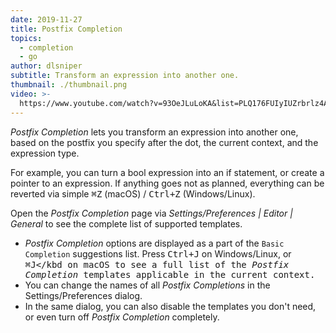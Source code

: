 ```yaml
---
date: 2019-11-27
title: Postfix Completion
topics:
  - completion
  - go
author: dlsniper
subtitle: Transform an expression into another one.
thumbnail: ./thumbnail.png
video: >-
  https://www.youtube.com/watch?v=93OeJLuLoKA&list=PLQ176FUIyIUZrbrlz4AY1V8VzBJKZyVlW&index=99
---
```


_Postfix Completion_ lets you transform an expression into another one, based on the postfix you specify after the dot, the current context, and the expression type.

For example, you can turn a bool expression into an if statement, or create a pointer to an expression. If anything goes not as planned, everything can be reverted via simple <kbd>⌘Z</kbd> (macOS) / <kbd>Ctrl+Z</kbd> (Windows/Linux).

Open the _Postfix Completion_ page via _Settings/Preferences | Editor | General_ to see the complete list of supported templates.

- _Postfix Completion_ options are displayed as a part of the `Basic Completion` suggestions list. Press <kbd>Ctrl+J</kbd> on Windows/Linux, or <kbd>⌘J</kbd on macOS to see a full list of the _Postfix Completion_ templates applicable in the current context.
- You can change the names of all _Postfix Completions_ in the Settings/Preferences dialog.
- In the same dialog, you can also disable the templates you don't need, or even turn off _Postfix Completion_ completely.

